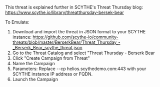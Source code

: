 This threat is explained further in SCYTHE's Threat Thursday blog: https://www.scythe.io/library/threatthursday-bersek-bear

To Emulate:

1. Download and import the threat in JSON format to your SCYTHE instance: https://github.com/scythe-io/community-threats/blob/master/BerserkBear/Threat_Thursday_-_Berserk_Bear_scythe_threat.json
2. Go to the Threat Catalog and select "Threat Thursday - Berserk Bear
3. Click "Create Campaign from Threat"
4. Name the Campaign
5. Parameters: Replace --cp helios.scythedemo.com:443 with your SCYTHE instance IP address or FQDN.
6. Launch the Campaign

